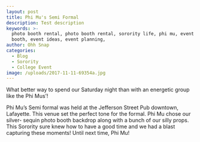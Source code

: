 ```yaml
---
layout: post
title: Phi Mu's Semi Formal
description: Test description
keywords: >-
  photo booth rental, photo booth rental, sorority life, phi mu, event photo
  booth, event ideas, event planning, 
author: Ohh Snap
categories:
  - Blog
  - Sorority
  - College Event
image: /uploads/2017-11-11-69354a.jpg
---
```

What better way to spend our Saturday night than with an energetic group like the Phi Mus’\!

Phi Mu’s Semi formal was held at the Jefferson Street Pub downtown, Lafayette. This venue set the perfect tone for the formal. Phi Mu chose our silver- sequin photo booth backdrop along with a bunch of our silly props. This Sorority sure knew how to have a good time and we had a blast capturing these moments\! Until next time, Phi Mu\!